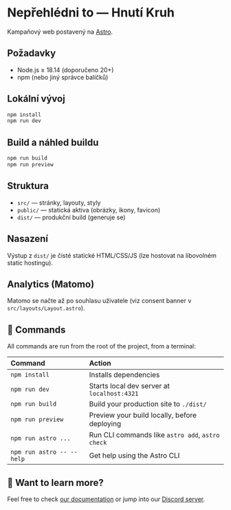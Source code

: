 # Nepřehlédni to — Hnutí Kruh

Kampaňový web postavený na [Astro](https://astro.build/).

## Požadavky
- Node.js ≥ 18.14 (doporučeno 20+)
- npm (nebo jiný správce balíčků)

## Lokální vývoj
```bash
npm install
npm run dev
```

## Build a náhled buildu
```bash
npm run build
npm run preview
```

## Struktura
- `src/` — stránky, layouty, styly
- `public/` — statická aktiva (obrázky, ikony, favicon)
- `dist/` — produkční build (generuje se)

## Nasazení
Výstup z `dist/` je čisté statické HTML/CSS/JS (lze hostovat na libovolném static hostingu).

## Analytics (Matomo)
Matomo se načte až po souhlasu uživatele (viz consent banner v `src/layouts/Layout.astro`).
## 🧞 Commands

All commands are run from the root of the project, from a terminal:

| Command                   | Action                                           |
| :------------------------ | :----------------------------------------------- |
| `npm install`             | Installs dependencies                            |
| `npm run dev`             | Starts local dev server at `localhost:4321`      |
| `npm run build`           | Build your production site to `./dist/`          |
| `npm run preview`         | Preview your build locally, before deploying     |
| `npm run astro ...`       | Run CLI commands like `astro add`, `astro check` |
| `npm run astro -- --help` | Get help using the Astro CLI                     |

## 👀 Want to learn more?

Feel free to check [our documentation](https://docs.astro.build) or jump into our [Discord server](https://astro.build/chat).

